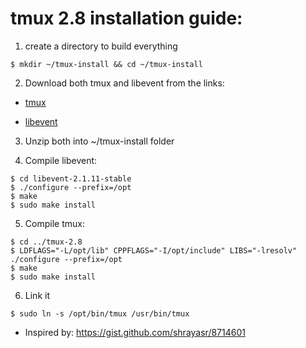 # tmux 2.8 installation guide:

1. create a directory to build everything

```
$ mkdir ~/tmux-install && cd ~/tmux-install
```

2. Download both tmux and libevent from the links:

* [tmux](https://github-production-release-asset-2e65be.s3.amazonaws.com/36836475/5a094980-d243-11e8-86af-e58f1d50f593?X-Amz-Algorithm=AWS4-HMAC-SHA256&X-Amz-Credential=AKIAIWNJYAX4CSVEH53A%2F20190828%2Fus-east-1%2Fs3%2Faws4_request&X-Amz-Date=20190828T202042Z&X-Amz-Expires=300&X-Amz-Signature=d748b34db01d85)

* [libevent](https://github-production-release-asset-2e65be.s3.amazonaws.com/1856976/a82fc680-b4be-11e9-9ff0-6f5e259454e8?X-Amz-Algorithm=AWS4-HMAC-SHA256&X-Amz-Credential=AKIAIWNJYAX4CSVEH53A%2F20190828%2Fus-east-1%2Fs3%2Faws4_request&X-Amz-Date=20190828T202110Z&X-Amz-Expires=300&X-Amz-Signature=d906d130763f03a)

3. Unzip both into ~/tmux-install folder

4. Compile libevent:
```
$ cd libevent-2.1.11-stable
$ ./configure --prefix=/opt
$ make
$ sudo make install
```
5. Compile tmux:
```
$ cd ../tmux-2.8
$ LDFLAGS="-L/opt/lib" CPPFLAGS="-I/opt/include" LIBS="-lresolv" ./configure --prefix=/opt
$ make
$ sudo make install
```

6. Link it
```
$ sudo ln -s /opt/bin/tmux /usr/bin/tmux
```

* Inspired by:
https://gist.github.com/shrayasr/8714601
